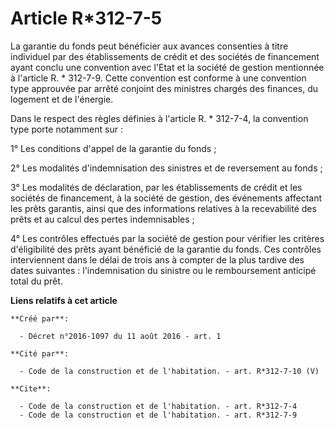 # Article R*312-7-5

La garantie du fonds peut bénéficier aux avances consenties à titre individuel par des établissements de crédit et des
sociétés de financement ayant conclu une convention avec l'Etat et la société de gestion mentionnée à l'article R. * 312-7-9.
Cette convention est conforme à une convention type approuvée par arrêté conjoint des ministres chargés des finances, du
logement et de l'énergie. 

Dans le respect des règles définies à l'article R. * 312-7-4, la convention type porte notamment sur : 

1° Les conditions d'appel de la garantie du fonds ; 

2° Les modalités d'indemnisation des sinistres et de reversement au fonds ; 

3° Les modalités de déclaration, par les établissements de crédit et les sociétés de financement, à la société de gestion,
des événements affectant les prêts garantis, ainsi que des informations relatives à la recevabilité des prêts et au calcul
des pertes indemnisables ; 

4° Les contrôles effectués par la société de gestion pour vérifier les critères d'éligibilité des prêts ayant bénéficié de la
garantie du fonds. Ces contrôles interviennent dans le délai de trois ans à compter de la plus tardive des dates suivantes :
l'indemnisation du sinistre ou le remboursement anticipé total du prêt.

**Liens relatifs à cet article**

	**Créé par**:

	  - Décret n°2016-1097 du 11 août 2016 - art. 1

	**Cité par**:

	  - Code de la construction et de l'habitation. - art. R*312-7-10 (V)

	**Cite**:

	  - Code de la construction et de l'habitation. - art. R*312-7-4
	  - Code de la construction et de l'habitation. - art. R*312-7-9
